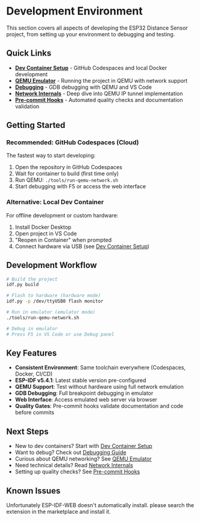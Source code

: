 # Development Environment

This section covers all aspects of developing the ESP32 Distance Sensor project, from setting up your environment to debugging and testing.

## Quick Links

- **[Dev Container Setup](devcontainer.md)** - GitHub Codespaces and local Docker development
- **[QEMU Emulator](qemu-emulator.md)** - Running the project in QEMU with network support
- **[Debugging](debugging.md)** - GDB debugging with QEMU and VS Code
- **[Network Internals](qemu-network-internals.md)** - Deep dive into QEMU IP tunnel implementation
- **[Pre-commit Hooks](pre-commit-hooks.md)** - Automated quality checks and documentation validation

## Getting Started

### Recommended: GitHub Codespaces (Cloud)
The fastest way to start developing:

1. Open the repository in GitHub Codespaces
2. Wait for container to build (first time only)
3. Run QEMU: `./tools/run-qemu-network.sh`
4. Start debugging with F5 or access the web interface

### Alternative: Local Dev Container
For offline development or custom hardware:

1. Install Docker Desktop
2. Open project in VS Code
3. "Reopen in Container" when prompted
4. Connect hardware via USB (see [Dev Container Setup](devcontainer.md))

## Development Workflow

```bash
# Build the project
idf.py build

# Flash to hardware (hardware mode)
idf.py -p /dev/ttyUSB0 flash monitor

# Run in emulator (emulator mode)
./tools/run-qemu-network.sh

# Debug in emulator
# Press F5 in VS Code or use Debug panel
```

## Key Features

- **Consistent Environment**: Same toolchain everywhere (Codespaces, Docker, CI/CD)
- **ESP-IDF v5.4.1**: Latest stable version pre-configured
- **QEMU Support**: Test without hardware using full network emulation
- **GDB Debugging**: Full breakpoint debugging in emulator
- **Web Interface**: Access emulated web server via browser
- **Quality Gates**: Pre-commit hooks validate documentation and code before commits

## Next Steps

- New to dev containers? Start with [Dev Container Setup](devcontainer.md)
- Want to debug? Check out [Debugging Guide](debugging.md)
- Curious about QEMU networking? See [QEMU Emulator](qemu-emulator.md)
- Need technical details? Read [Network Internals](qemu-network-internals.md)
- Setting up quality checks? See [Pre-commit Hooks](pre-commit-hooks.md)

## Known Issues

Unfortunately ESP-IDF-WEB doesn't automatically install. please search the extension in the marketplace and install it.

